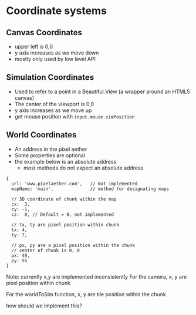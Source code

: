 # Coordinate systems

## Canvas Coordinates

- upper left is 0,0
- y axis increases as we move down
- mostly only used by low level API

## Simulation Coordinates

- Used to refer to a point in a Beautiful.View (a wrapper around an HTML5 canvas)
- The center of the viewport is 0,0
- y axis increases as we move up
- get mouse position with `input.mouse.simPosition`

## World Coordinates

- An address in the pixel aether
- Some properties are optional
- the example below is an absolute address
  - most methods do not expect an absolute address

```
{
  url: 'www.pixelaether.com',   // Not implemented
  mapName: 'main',              // method for designating maps

  // 3D coordinate of chunk within the map
  cx:  3,
  cy: -1,
  cz:  0, // Default = 0, not implemented

  // tx, ty are pixel position within chunk
  tx: 4,
  ty: 7,

  // px, py are a pixel position within the chunk
  // center of chunk is 0, 0
  px: 49,
  py: 55
}
```

Note: currently x,y are implemented inconsistently
For the camera, x, y are pixel position within chunk

For the worldToSim function, x, y are tile position within the chunk

how should we implement this?
